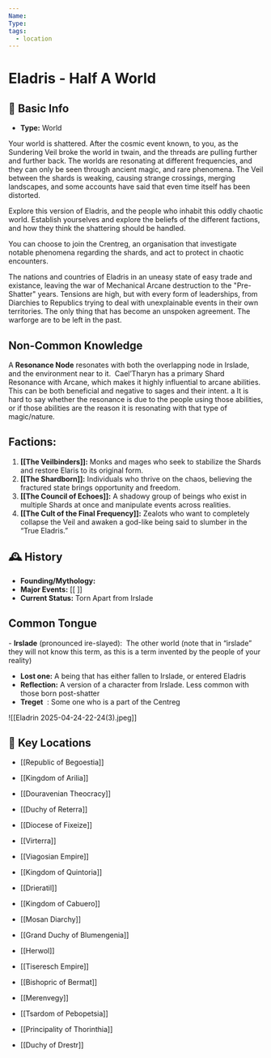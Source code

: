 ```yaml
---
Name: 
Type: 
tags:
  - location
---
```

#  Eladris -  Half A World
## 📍 Basic Info 
- **Type:**  World

Your world is shattered. After the cosmic event known, to you, as the Sundering Veil broke the world in twain, and the threads are pulling further and further back. The worlds are resonating at different frequencies, and they can only be seen through ancient magic, and rare phenomena. The Veil between the shards is weaking, causing strange crossings, merging landscapes, and some accounts have said that even time itself has been distorted.

Explore this version of Eladris, and the people who inhabit this oddly chaotic world. Establish yourselves and explore the beliefs of the different factions, and how they think the shattering should be handled.

You can choose to join the Crentreg, an organisation that investigate notable phenomena regarding the shards, and act to protect in chaotic encounters.

The nations and countries of Eladris in an uneasy state of easy trade and existance, leaving the war of Mechanical Arcane destruction to the "Pre-Shatter" years. Tensions are high, but with every form of leaderships, from Diarchies to Republics trying to deal with unexplainable events in their own territories. The only thing that has become an unspoken agreement. The warforge are to be   left in the past.

## Non-Common Knowledge

A **Resonance Node** resonates with both the overlapping node in Irslade, and the environment near to it.  Cael’Tharyn has a primary Shard Resonance with Arcane, which makes it highly influential to arcane abilities. This can be both beneficial and negative to sages and their intent. a
It is hard to say whether the resonance is due to the people using those abilities, or if those abilities are the reason it is resonating with that type of magic/nature.
## **Factions:**

1. **[[The Veilbinders]]:** Monks and mages who seek to stabilize the Shards and restore Elaris to its original form.
2. **[[The Shardborn]]:** Individuals who thrive on the chaos, believing the fractured state brings opportunity and freedom.
3. **[[The Council of Echoes]]:** A shadowy group of beings who exist in multiple Shards at once and manipulate events across realities.
4. **[[The Cult of the Final Frequency]]:** Zealots who want to completely collapse the Veil and awaken a god-like being said to slumber in the “True Eladris.”


## 🕰️ History
- **Founding/Mythology:**  
- **Major Events:** [[ ]]  
- **Current Status:** Torn Apart from Irslade

## Common Tongue

- **Irslade** (pronounced ire-slayed):  The other world (note that in “irslade” they will not know this term, as this is a term invented by the people of your reality)
- **Lost one:** A being that has either fallen to Irslade, or entered Eladris
- **Reflection:** A version of a character from Irslade. Less common with those born post-shatter
- **Treget**  : Some one who is a part of the Centreg
 
![[Eladrin 2025-04-24-22-24(3).jpeg]]
## 🌟 Key Locations
- [[Republic of Begoestia]]
- [[Kingdom of Arilia]]
- [[Douravenian Theocracy]]
- [[Duchy of Reterra]]
- [[Diocese of Fixeize]]
- [[Virterra]]
- [[Viagosian Empire]]
- [[Kingdom of Quintoria]]
- [[Drieratil]]
- [[Kingdom of Cabuero]]
- [[Mosan Diarchy]]

- [[Grand Duchy of Blumengenia]]
- [[Herwol]]
- [[Tiseresch Empire]]
- [[Bishopric of Bermat]]
- [[Merenvegy]]
- [[Tsardom of Pebopetsia]]
- [[Principality of Thorinthia]]
- [[Duchy of Drestr]]
